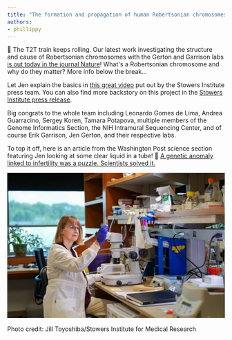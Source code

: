 ```yaml
---
title: "The formation and propagation of human Robertsonian chromosomes"
authors:
- phillippy
---
```

🚂 The T2T train keeps rolling. Our latest work investigating the structure and cause of Robertsonian chromosomes with the Gerton and Garrison labs [is out today in the journal Nature](https://www.nature.com/articles/s41586-025-09540-8)!  What's a Robertsonian chromosome and why do they matter? More info below the break...

<!--excerpt-->

Let Jen explain the basics in [this great video](youtu.be/JmlY5omxQVc) put out by the Stowers Institute press team. You can also find more backstory on this project in the [Stowers Institute press release](https://www.stowers.org/news/stowers-scientists-identify-the-fusion-point-of-robertsonian-chromosomes-hinting-at-how-chromosomes-evolve).

Big congrats to the whole team including Leonardo Gomes de Lima, Andrea Guarracino, Sergey Koren, Tamara Potapova, multiple members of the Genome Informatics Section, the NIH Intramural Sequencing Center, and of course Erik Garrison, Jen Gerton, and their respective labs.

To top it off, here is an article from the Washington Post science section featuring Jen looking at some clear liquid in a tube! 🧪 [A genetic anomaly linked to infertility was a puzzle. Scientists solved it.](https://www.washingtonpost.com/science/2025/09/24/genetic-anomaly-infertility-robertsonian-translocation-chromosome/)

![alt text](/downloads/JenG.jpg "Dr. Jennifer Gerton looking at some colorless liquid in a test tube")

Photo credit: Jill Toyoshiba/Stowers Institute for Medical Research
